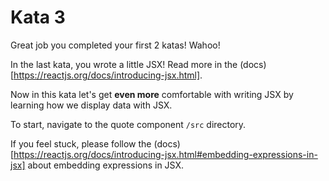 # Kata 3

Great job you completed your first 2 katas! Wahoo!

In the last kata, you wrote a little JSX! Read more in the (docs)[https://reactjs.org/docs/introducing-jsx.html].

Now in this kata let's get **even more** comfortable with writing JSX by learning how we display data with JSX.

To start, navigate to the quote component `/src` directory.

If you feel stuck, please follow the (docs)[https://reactjs.org/docs/introducing-jsx.html#embedding-expressions-in-jsx] about embedding expressions in JSX.
